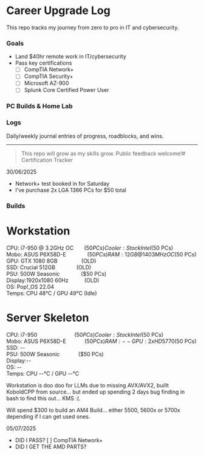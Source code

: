 # Career Upgrade Log

This repo tracks my journey from zero to pro in IT and cybersecurity.

### Goals
- Land $40hr remote work in IT/cybersecurity
- Pass key certifications
  - [ ] CompTIA Network+
  - [ ] CompTIA Security+
  - [ ] Microsoft AZ-900
  - [ ] Splunk Core Certified Power User

### PC Builds & Home Lab

### Logs
Daily/weekly journal entries of progress, roadblocks, and wins.

---

> This repo will grow as my skills grow. Public feedback welcome!# Certification Tracker

30/06/2025
- Network+ test booked in for Saturday
- I've purchase 2x LGA 1366 PCs for $50 total

### Builds

# Workstation
CPU:    i7-950 @ 3.2GHz OC    ($50 PCs)  
Cooler: Stock Intel          ($50 PCs)  
Mobo:   ASUS P6X58D-E        ($50 PCs)  
RAM:    12GB @ 1403MHz OC    ($50 PCs)  
GPU:    GTX 1080 8GB         (OLD)  
SSD:    Crucial 512GB        (OLD)  
PSU:    500W Seasonic        ($50 PCs)  
Display:1920x1080 60Hz      (OLD)  
OS:     Pop!_OS 22.04  
Temps:  CPU 48°C / GPU 49°C (Idle)

# Server Skeleton
CPU:    i7-950              ($50 PCs)  
Cooler: Stock Intel         ($50 PCs)  
Mobo:   ASUS P6X58D-E       ($50 PCs)  
RAM:    --  
GPU:    2x HD 5770          ($50 PCs)  
SSD:    --  
PSU:    500W Seasonic       ($50 PCs)  
Display:--  
OS:     --  
Temps:  CPU --°C / GPU --°C

Workstation is doo doo for LLMs due to missing AVX/AVX2, buillt KoboldCPP from source... but ended up spending 2 days bug finding in bash to find this out... KMS :(.

Will spend $300 to build an AM4 Build... either 5500, 5600x or 5700x depending if I can get used ones.

05/07/2025
- DID I PASS? [ ] CompTIA Network+
- DID I GET THE AMD PARTS?



